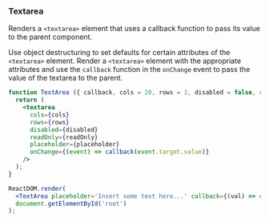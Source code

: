 ### Textarea

Renders a `<textarea>` element that uses a callback function to pass its value to the parent component.

Use object destructuring to set defaults for certain attributes of the `<textarea>` element.
Render a `<textarea>` element with the appropriate attributes and use the `callback` function in the `onChange` event to pass the value of the textarea to the parent.

```jsx
function TextArea ({ callback, cols = 20, rows = 2, disabled = false, readOnly = false, placeholder='' }) {
  return (
    <textarea 
      cols={cols}
      rows={rows}
      disabled={disabled} 
      readOnly={readOnly} 
      placeholder={placeholder}
      onChange={(event) => callback(event.target.value)} 
    />
  );
}
```

```jsx
ReactDOM.render(
  <TextArea placeholder='Insert some text here...' callback={(val) => console.log(val)}/>,
  document.getElementById('root')
);
```

<!-- tags: input,functional -->

<!-- expertise: 0 -->
